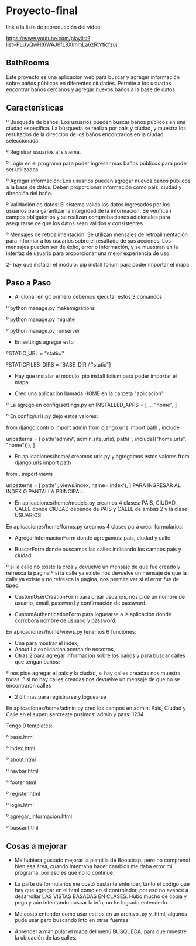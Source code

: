 # Proyecto-final

link a la lista de reproducción del video:

https://www.youtube.com/playlist?list=PLUyQwHt6WAJ6fL8XImmLa6zRtYticfzuj


## BathRooms
Este proyecto es una aplicación web para buscar y agregar información sobre baños públicos en diferentes ciudades. Permite a los usuarios encontrar baños cercanos y agregar nuevos baños a la base de datos.

## Características
º Búsqueda de baños: Los usuarios pueden buscar baños públicos en una ciudad específica. La búsqueda se realiza por país y ciudad, y muestra los resultados de la dirección de los baños encontrados en la ciudad seleccionada.

º Registrar usuarios al sistema.

º Login en el programa para poder ingresar mas baños públicos para poder ser utilizados.

º Agregar información: Los usuarios pueden agregar nuevos baños públicos a la base de datos. Deben proporcionar información como país, ciudad y dirección del baño.

º Validación de datos: El sistema valida los datos ingresados por los usuarios para garantizar la integridad de la información. Se verifican campos obligatorios y se realizan comprobaciones adicionales para asegurarse de que los datos sean válidos y consistentes.

º Mensajes de retroalimentación: Se utilizan mensajes de retroalimentación para informar a los usuarios sobre el resultado de sus acciones. Los mensajes pueden ser de éxito, error o información, y se muestran en la interfaz de usuario para proporcionar una mejor experiencia de uso.









2- hay que instalar el modulo: pip install folium para poder importar el mapa



## Paso a Paso

- Al clonar en git primero debemos ejecutar estos 3 comandos :

º python manage.py makemigrations

º python manage.py migrate

º python manage.py runserver

- En settings  agregar esto  


 ºSTATIC_URL = "static/"

 ºSTATICFILES_DIRS = [BASE_DIR / "static"]

- Hay que instalar el modulo: pip install folium para poder importar el mapa

- Creo una aplicación llamada HOME en la carpeta "aplicacion"

º La agrego en config/settings.py en INSTALLED_APPS = [ ... "home", ]

º En config/urls.py dejo estos valores:

from django.contrib import admin from django.urls import path , include

urlpatterns = [ path('admin/', admin.site.urls), path('', include(("home.urls", "home"))), ]

- En aplicaciones/home/ creamos urls.py y agregamos estos valores
from django.urls import path

from . import views

urlpatterns = [ path('', views.index, name='index'), ] PARA INGRESAR AL INDEX O PANTALLA PRINCIPAL.

- En aplicaciones/home/models.py creamos 4 clases: PAIS, CIUDAD, CALLE donde CIUDAD depende de PAIS y CALLE de ambas 2 y la clase USUARIOS.

En aplicaciones/home/forms.py creamos 4 clases para crear formularios:  
- AgregarInformacionForm donde agregamos: pais, ciudad y calle

- BuscarForm donde buscamos las calles indicando los campos pais y ciudad:

º si la calle no existe la crea y devuelve un mensaje de que fue creado y refresca la pagina º si la calle ya existe nos devuelve un mensaje de que la calle ya existe y no refresca la pagina, nos permite ver si el error fue de tipeo.

- CustomUserCreationForm para crear usuarios, nos pide un nombre de usuario, email, password y confirmación de password.

- CustomAuthenticationForm para loguearse a la aplicación donde corrobora nombre de usuario y password.

En aplicaciones/home/views.py tenemos 6 funciones:

- Una para mostrar el index, 
- About La explicacion acerca de nosotros, 
- Otras 2 para agregar informacion sobre los baños y para buscar calles que tengan baños:

º nos pide agregar el país y la ciudad, si hay calles creadas nos muestra todas. º si no hay calles creadas nos devuelve un mensaje de que no se encontraron calles 
- 2 últimas para registrarse y loguearse

En aplicaciones/home/admin.py
creo los campos en admin: Pais, Ciudad y Calle en el superusercreate pusimos: admin y pass: 1234

Tengo 9 templates:

 º  base.html 

 º  index.html 

 º about.html 

 º navbar.html

 º footer.html

 º register.html

 º login.html 

 º agregar_informacion.html 

 º buscar.html


 ## Cosas a mejorar
- Me hubiera gustado mejorar la plantilla de Bootstrap, pero no comprendí bien esa área, cuando intentaba hacer cambios me daba error mi programa, por eso es que no lo continué.

- La parte de formularios me costó bastante entender, tanto el código que hay que agregar en el html como en el controlador, por eso no avancé a desarrollar LAS VISTAS BASADAS EN CLASES. Hubo mucho de copia y pego y aún intentando buscar la info, no he logrado entenderlo.

- Me costó entender como usar estilos en un archivo .py y .html, algunos pude usar pero buscando info en otras fuentes.

- Aprender a manipular el mapa del menú BUSQUEDA, para que muestre la ubicación de las calles.